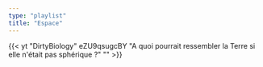 ```yaml
---
type: "playlist"
title: "Espace"
---
```



{{< yt "DirtyBiology" eZU9qsugcBY "A quoi pourrait ressembler la Terre si elle n'était pas sphérique ?" "" >}}
